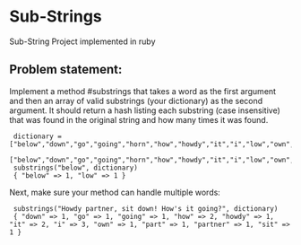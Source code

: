 # Sub-Strings
Sub-String Project implemented in ruby

## Problem statement:
Implement a method #substrings that takes a word as the first argument and then an array of valid substrings (your dictionary) as the second argument. It should return a hash listing each substring (case insensitive) that was found in the original string and how many times it was found.

```
 dictionary = ["below","down","go","going","horn","how","howdy","it","i","low","own","part","partner","sit"]
 ["below","down","go","going","horn","how","howdy","it","i","low","own","part","partner","sit"]
 substrings("below", dictionary)
 { "below" => 1, "low" => 1 }
```

Next, make sure your method can handle multiple words:

```
 substrings("Howdy partner, sit down! How's it going?", dictionary)
 { "down" => 1, "go" => 1, "going" => 1, "how" => 2, "howdy" => 1, "it" => 2, "i" => 3, "own" => 1, "part" => 1, "partner" => 1, "sit" => 1 }
```